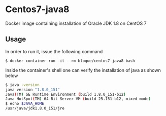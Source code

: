 # Centos7-java8
Docker image containing installation of Oracle JDK 1.8 on CentOS 7

## Usage

In order to run it, issue the following command

    $ docker container run -it --rm bloque/centos7-java8 bash

Inside the container's shell one can verify the installation of java as shown below 

```sh
$ java -version
java version "1.8.0_151"
Java(TM) SE Runtime Environment (build 1.8.0_151-b12)
Java HotSpot(TM) 64-Bit Server VM (build 25.151-b12, mixed mode)
$ echo $JAVA_HOME
/usr/java/jdk1.8.0_151/jre
```
